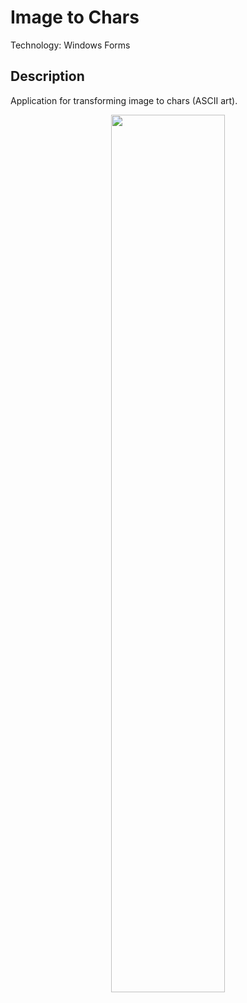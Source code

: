 # Image to Chars
Technology: Windows Forms
## Description
Application for transforming image to chars (ASCII art).

<p align="center">
<img src="https://user-images.githubusercontent.com/21066377/136848339-b8e5ddff-aabd-4243-bd33-5cc9e0715166.gif" width="60%"></p>
